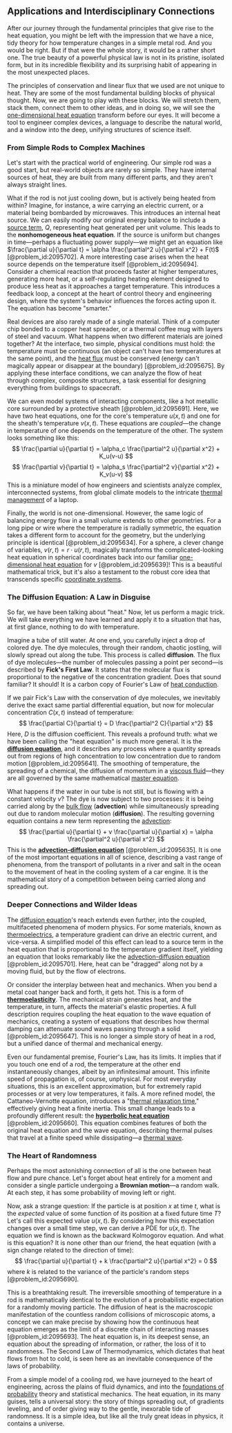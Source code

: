 ## Applications and Interdisciplinary Connections

After our journey through the fundamental principles that give rise to the heat equation, you might be left with the impression that we have a nice, tidy theory for how temperature changes in a simple metal rod. And you would be right. But if that were the whole story, it would be a rather short one. The true beauty of a powerful physical law is not in its pristine, isolated form, but in its incredible flexibility and its surprising habit of appearing in the most unexpected places.

The principles of conservation and linear flux that we used are not unique to heat. They are some of the most fundamental building blocks of physical thought. Now, we are going to play with these blocks. We will stretch them, stack them, connect them to other ideas, and in doing so, we will see the [one-dimensional heat equation](@article_id:174993) transform before our eyes. It will become a tool to engineer complex devices, a language to describe the natural world, and a window into the deep, unifying structures of science itself.

### From Simple Rods to Complex Machines

Let's start with the practical world of engineering. Our simple rod was a good start, but real-world objects are rarely so simple. They have internal sources of heat, they are built from many different parts, and they aren't always straight lines.

What if the rod is not just cooling down, but is actively being heated from within? Imagine, for instance, a wire carrying an electric current, or a material being bombarded by microwaves. This introduces an internal heat source. We can easily modify our original energy balance to include a [source term](@article_id:268617), $Q$, representing heat generated per unit volume. This leads to the **nonhomogeneous heat equation**. If the source is uniform but changes in time—perhaps a fluctuating power supply—we might get an equation like $\frac{\partial u}{\partial t} = \alpha \frac{\partial^2 u}{\partial x^2} + F(t)$ [@problem_id:2095702]. A more interesting case arises when the heat source depends on the temperature itself [@problem_id:2095694]. Consider a chemical reaction that proceeds faster at higher temperatures, generating more heat, or a self-regulating heating element designed to produce less heat as it approaches a target temperature. This introduces a feedback loop, a concept at the heart of control theory and engineering design, where the system's behavior influences the forces acting upon it. The equation has become "smarter."

Real devices are also rarely made of a single material. Think of a computer chip bonded to a copper heat spreader, or a thermal coffee mug with layers of steel and vacuum. What happens when two different materials are joined together? At the interface, two simple, physical conditions must hold: the temperature must be continuous (an object can't have two temperatures at the same point), and the [heat flux](@article_id:137977) must be conserved (energy can't magically appear or disappear at the boundary) [@problem_id:2095675]. By applying these interface conditions, we can analyze the flow of heat through complex, composite structures, a task essential for designing everything from buildings to spacecraft.

We can even model systems of interacting components, like a hot metallic core surrounded by a protective sheath [@problem_id:2095691]. Here, we have two heat equations, one for the core's temperature $u(x,t)$ and one for the sheath's temperature $v(x,t)$. These equations are *coupled*—the change in temperature of one depends on the temperature of the other. The system looks something like this:
$$ \frac{\partial u}{\partial t} = \alpha_c \frac{\partial^2 u}{\partial x^2} + K_u(v-u) $$
$$ \frac{\partial v}{\partial t} = \alpha_s \frac{\partial^2 v}{\partial x^2} + K_v(u-v) $$
This is a miniature model of how engineers and scientists analyze complex, interconnected systems, from global climate models to the intricate [thermal management](@article_id:145548) of a laptop.

Finally, the world is not one-dimensional. However, the same logic of balancing energy flow in a small volume extends to other geometries. For a long pipe or wire where the temperature is radially symmetric, the equation takes a different form to account for the geometry, but the underlying principle is identical [@problem_id:2095634]. For a sphere, a clever change of variables, $v(r,t) = r \cdot u(r,t)$, magically transforms the complicated-looking heat equation in spherical coordinates back into our familiar [one-dimensional heat equation](@article_id:174993) for $v$ [@problem_id:2095639]! This is a beautiful mathematical trick, but it's also a testament to the robust core idea that transcends specific [coordinate systems](@article_id:148772).

### The Diffusion Equation: A Law in Disguise

So far, we have been talking about "heat." Now, let us perform a magic trick. We will take everything we have learned and apply it to a situation that has, at first glance, nothing to do with temperature.

Imagine a tube of still water. At one end, you carefully inject a drop of colored dye. The dye molecules, through their random, chaotic jostling, will slowly spread out along the tube. This process is called **diffusion**. The flux of dye molecules—the number of molecules passing a point per second—is described by **Fick's First Law**. It states that the molecular flux is proportional to the negative of the concentration gradient. Does that sound familiar? It should! It is a carbon copy of Fourier's Law of [heat conduction](@article_id:143015).

If we pair Fick's Law with the conservation of dye molecules, we inevitably derive the exact same partial differential equation, but now for molecular concentration $C(x,t)$ instead of temperature:
$$ \frac{\partial C}{\partial t} = D \frac{\partial^2 C}{\partial x^2} $$
Here, $D$ is the diffusion coefficient. This reveals a profound truth: what we have been calling the "heat equation" is much more general. It is the **[diffusion equation](@article_id:145371)**, and it describes any process where a quantity spreads out from regions of high concentration to low concentration due to random motion [@problem_id:2095641]. The smoothing of temperature, the spreading of a chemical, the diffusion of momentum in a [viscous fluid](@article_id:171498)—they are all governed by the same mathematical [master equation](@article_id:142465).

What happens if the water in our tube is not still, but is flowing with a constant velocity $v$? The dye is now subject to two processes: it is being carried along by the [bulk flow](@article_id:149279) (**advection**) while simultaneously spreading out due to random molecular motion (**diffusion**). The resulting governing equation contains a new term representing the [advection](@article_id:269532):
$$ \frac{\partial u}{\partial t} + v \frac{\partial u}{\partial x} = \alpha \frac{\partial^2 u}{\partial x^2} $$
This is the **[advection-diffusion equation](@article_id:143508)** [@problem_id:2095635]. It is one of the most important equations in all of science, describing a vast range of phenomena, from the transport of pollutants in a river and salt in the ocean to the movement of heat in the cooling system of a car engine. It is the mathematical story of a competition between being carried along and spreading out.

### Deeper Connections and Wilder Ideas

The [diffusion equation](@article_id:145371)'s reach extends even further, into the coupled, multifaceted phenomena of modern physics. For some materials, known as [thermoelectrics](@article_id:142131), a temperature gradient can drive an electric current, and vice-versa. A simplified model of this effect can lead to a source term in the heat equation that is proportional to the temperature gradient itself, yielding an equation that looks remarkably like the [advection-diffusion equation](@article_id:143508) [@problem_id:2095701]. Here, heat can be "dragged" along not by a moving fluid, but by the flow of electrons.

Or consider the interplay between heat and mechanics. When you bend a metal coat hanger back and forth, it gets hot. This is a form of **[thermoelasticity](@article_id:157953)**. The mechanical strain generates heat, and the temperature, in turn, affects the material's elastic properties. A full description requires coupling the heat equation to the wave equation of mechanics, creating a system of equations that describes how thermal damping can attenuate sound waves passing through a solid [@problem_id:2095647]. This is no longer a simple story of heat in a rod, but a unified dance of thermal and mechanical energy.

Even our fundamental premise, Fourier's Law, has its limits. It implies that if you touch one end of a rod, the temperature at the other end instantaneously changes, albeit by an infinitesimal amount. This infinite speed of propagation is, of course, unphysical. For most everyday situations, this is an excellent approximation, but for extremely rapid processes or at very low temperatures, it fails. A more refined model, the Cattaneo-Vernotte equation, introduces a "[thermal relaxation time](@article_id:147614)," effectively giving heat a finite inertia. This small change leads to a profoundly different result: the **[hyperbolic heat equation](@article_id:136339)** [@problem_id:2095660]. This equation combines features of both the original heat equation and the wave equation, describing thermal pulses that travel at a finite speed while dissipating—a [thermal wave](@article_id:152368).

### The Heart of Randomness

Perhaps the most astonishing connection of all is the one between heat flow and pure chance. Let's forget about heat entirely for a moment and consider a single particle undergoing a **Brownian motion**—a random walk. At each step, it has some probability of moving left or right.

Now, ask a strange question: If the particle is at position $x$ at time $t$, what is the *expected* value of some function of its position at a fixed future time $T$? Let's call this expected value $u(x,t)$. By considering how this expectation changes over a small time step, we can derive a PDE for $u(x,t)$. The equation we find is known as the backward Kolmogorov equation. And what is this equation? It is none other than our friend, the heat equation (with a sign change related to the direction of time):
$$ \frac{\partial u}{\partial t} + k \frac{\partial^2 u}{\partial x^2} = 0 $$
where $k$ is related to the variance of the particle's random steps [@problem_id:2095690].

This is a breathtaking result. The irreversible smoothing of temperature in a rod is mathematically identical to the evolution of a probabilistic expectation for a randomly moving particle. The diffusion of heat is the macroscopic manifestation of the countless random collisions of microscopic atoms, a concept we can make precise by showing how the continuous heat equation emerges as the limit of a discrete chain of interacting masses [@problem_id:2095693]. The heat equation is, in its deepest sense, an equation about the spreading of information, or rather, the loss of it to randomness. The Second Law of Thermodynamics, which dictates that heat flows from hot to cold, is seen here as an inevitable consequence of the laws of probability.

From a simple model of a cooling rod, we have journeyed to the heart of engineering, across the plains of fluid dynamics, and into the [foundations of probability](@article_id:186810) theory and statistical mechanics. The heat equation, in its many guises, tells a universal story: the story of things spreading out, of gradients leveling, and of order giving way to the gentle, inexorable tide of randomness. It is a simple idea, but like all the truly great ideas in physics, it contains a universe.